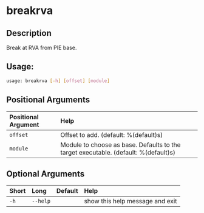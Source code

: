 



# breakrva

## Description


Break at RVA from PIE base.
## Usage:


```bash
usage: breakrva [-h] [offset] [module]

```
## Positional Arguments

|Positional Argument|Help|
| :--- | :--- |
|`offset`|Offset to add. (default: %(default)s)|
|`module`|Module to choose as base. Defaults to the target executable. (default: %(default)s)|

## Optional Arguments

|Short|Long|Default|Help|
| :--- | :--- | :--- | :--- |
|`-h`|`--help`||show this help message and exit|
